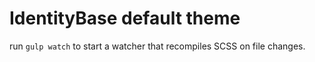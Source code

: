 ﻿# IdentityBase default theme

run `gulp watch` to start a watcher that recompiles SCSS on file changes.